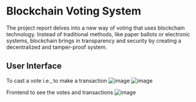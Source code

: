 # Blockchain Voting System
The project report delves into a new way of voting that uses blockchain technology. Instead of traditional methods, like paper ballots or electronic systems, blockchain brings in transparency and security by creating a decentralized and tamper-proof system.
## User Interface
To cast a vote i.e., to make a transaction
![image](https://github.com/megavathvenkatesh/Blockchain_voting_System/assets/42023943/5df08364-28f9-4a34-95c0-985ccbee8256)
![image](https://github.com/megavathvenkatesh/Blockchain_voting_System/assets/42023943/19ad875c-f089-4523-91d2-dea81a410338)

Frontend to see the votes and transactions
![image](https://github.com/megavathvenkatesh/Blockchain_voting_System/assets/42023943/8907b1b1-ca6e-4f2a-a1af-66a8fa79c03a)
